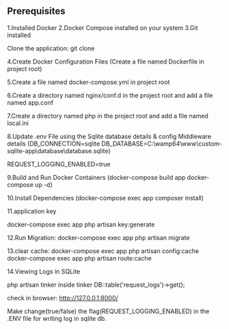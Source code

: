 Prerequisites
--------------
1.Installed Docker
2.Docker Compose installed on your system
3.Git installed 

Clone the application:
git clone <your-laravel-repo-url>

4.Create Docker Configuration Files
(Create a file named Dockerfile in project root)

5.Create a file named docker-compose.yml in project root

6.Create a directory named nginx/conf.d in the project root and add a file named app.conf

7.Create a directory named php in the project root and add a file named local.ini

8.Update .env File using the Sqlite database details & config Middleware details
(DB_CONNECTION=sqlite
DB_DATABASE=C:\wamp64\www\custom-sqlite-app\database\database.sqlite)

REQUEST_LOGGING_ENABLED=true


9.Build and Run Docker Containers
(docker-compose build app
docker-compose up -d)

10.Install Dependencies
(docker-compose exec app composer install)

11.application key

docker-compose exec app php artisan key:generate


12.Run Migration:
docker-compose exec app php artisan migrate


13.clear cache:
docker-compose exec app php artisan config:cache
docker-compose exec app php artisan route:cache


14.Viewing Logs in SQLite

php artisan tinker
inside tinker 
DB::table('request_logs')->get();

check in browser:
http://127.0.0.1:8000/



Make change(true/false) the flag(REQUEST_LOGGING_ENABLED) in the .ENV file for writing log in sqlite db.








